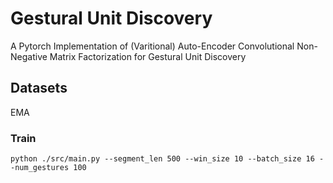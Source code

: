 # Gestural Unit Discovery

A Pytorch Implementation of (Varitional) Auto-Encoder Convolutional Non-Negative Matrix Factorization for Gestural Unit Discovery

## Datasets

EMA

### Train


```
python ./src/main.py --segment_len 500 --win_size 10 --batch_size 16 --num_gestures 100
```
